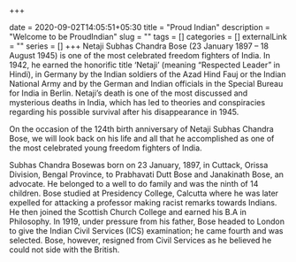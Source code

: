+++ 

date = 2020-09-02T14:05:51+05:30
title = "Proud Indian"
description = "Welcome to be ProudIndian"
slug = "" 
tags = []
categories = []
externalLink = ""
series = []
+++
Netaji Subhas Chandra Bose (23 January 1897 – 18 August 1945) is one of the most celebrated 
freedom fighters of India. In 1942, he earned the honorific title ‘Netaji’ (meaning “Respected Leader” in Hindi), in Germany by the Indian soldiers of the Azad Hind Fauj or the Indian National Army and by the German and Indian officials in the Special Bureau for India in Berlin. Netaji’s death is one of the most discussed and mysterious deaths in India, which has led to theories and conspiracies regarding his possible survival after his disappearance in 1945.

On the occasion of the 124th birth anniversary of Netaji Subhas Chandra Bose, we will look back on his life and all that he accomplished as one of the most celebrated young freedom fighters of India.

Subhas Chandra Bosewas born on 23 January, 1897, in Cuttack, Orissa Division, Bengal Province, to Prabhavati Dutt Bose and Janakinath Bose, an advocate. He belonged to a well to do family and was the ninth of 14 children. Bose studied at Presidency College, Calcutta where he was later expelled for attacking a professor making racist remarks towards Indians. He then joined the Scottish Church College and earned his B.A in Philosophy. In 1919, under pressure from his father, Bose headed to London to give the Indian Civil Services (ICS) examination; he came fourth and was selected. Bose, however, resigned from Civil Services as he believed he could not side with the British.